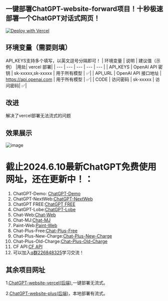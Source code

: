 ## 一键部署ChatGPT-website-forward项目！十秒极速部署一个ChatGPT对话式网页！
[![Deploy with Vercel](https://vercel.com/button)](https://vercel.com/import/project?template=https://github.com/buwanyuanshen/ChatGPT-website-forward-vercel)
## 环境变量（需要则填）
API_KEYS支持多个填写，以英文逗号分隔即可！
| 环境变量 | 说明 | 建议值（示例） |用处| vercel 部署|
| --- | --- | --- | --- | --- |
| API_KEYS | OpenAI API 密钥 |  sk-xxxxx,sk-xxxxx | 用于所有模型 |  ✅|
| API_URL | OpenAI API 接口地址 | https://api.openai.com | 用于所有模型 |  ✅|
| CODE | 访问密码 |  sk-xxxxx | 访问密码|  ✅|
## 改进
解决了vercel部署无法流式的问题
## 效果展示
![image](https://github.com/buwanyuanshen/chatgpt-website-forward-vercel/assets/144007759/faa6f4a8-2bff-438d-a0ce-690136d46f28)

# 截止2024.6.10最新ChatGPT免费使用网址，还在更新中！：
1. ChatGPT-Demo: [ChatGPT-Demo](https://6.chatpro.icu) 
2. ChatGPT-NextWeb:[ChatGPT-NextWeb](https://chatpro.icu)
3. ChatGPT FREE:[ChatGPT FREE](https://api.ccfgpt.cn) 
4. ChatGPT-Lobe:[ChatGPT-Lobe](https://66.chatpro.icu)
5. Chat-Web:[Chat-Web](https://web.ccf666.cn) 
6. Chat-MJ:[Chat-MJ](https://mj.chatpro.icu) 
7. Paint-Web:[Paint-Web](https://paint.ccf666.cn) 
8. Chat-Plus-Free:[Chat-Plus-Free](https://free.chatpro.icu)
9. Chat-Plus-New-Charge:[Chat-Plus-New-Charge](https://gpt.chatpro.icu)
10. Chat-Plus-Old-Charge:[Chat-Plus-Old-Charge](https://gpts.chatpro.icu)
11. CF API:[CF API](https://api.ccf666.cn)
12. 可以加入[q群226848325](https://qm.qq.com/cgi-bin/qm/qr?_wv=1027&k=1OOigjF5hxHUSQ5GE5U2UOIwswuckYOe&authKey=2pdTkM0NqehD2OuMojvBMnsmCAUcD6oO3ttDzS5CNle8tnre1a9Jp30aJZVUnC2c&noverify=0&group_code=226848325)学习交流！
## 其余项目网址
1.[ChatGPT-website-vercel(后端)](https://github.com/buwanyuanshen/ChatGPT-website-vercel),一键部署无流式。

2.[ChatGPT-website-plus(后端)](https://github.com/buwanyuanshen/ChatGPT-website-plus)，本地部署有流式。
